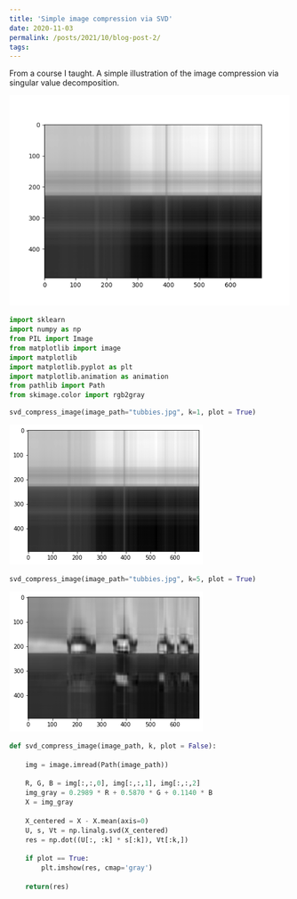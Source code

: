```yaml
---
title: 'Simple image compression via SVD'
date: 2020-11-03
permalink: /posts/2021/10/blog-post-2/
tags:
---
```


From a course I taught. A simple illustration of the image compression via singular value decomposition.

![alt text](images/tubbie_anim_small.gif)


```python
import sklearn
import numpy as np
from PIL import Image
from matplotlib import image
import matplotlib
import matplotlib.pyplot as plt
import matplotlib.animation as animation
from pathlib import Path
from skimage.color import rgb2gray
```

```python
svd_compress_image(image_path="tubbies.jpg", k=1, plot = True)
```

![alt text](images/tubbie1.png)

```python
svd_compress_image(image_path="tubbies.jpg", k=5, plot = True)
```

![alt text](images/tubbie5.png)

```python
def svd_compress_image(image_path, k, plot = False):
    
    img = image.imread(Path(image_path))
    
    R, G, B = img[:,:,0], img[:,:,1], img[:,:,2]
    img_gray = 0.2989 * R + 0.5870 * G + 0.1140 * B
    X = img_gray
    
    X_centered = X - X.mean(axis=0)
    U, s, Vt = np.linalg.svd(X_centered)
    res = np.dot((U[:, :k] * s[:k]), Vt[:k,])
    
    if plot == True:
        plt.imshow(res, cmap='gray')
    
    return(res)
```


